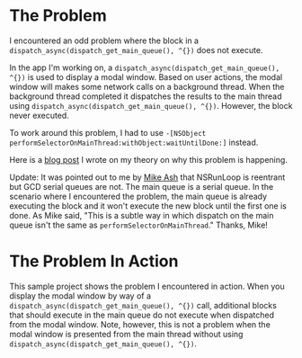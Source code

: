 # The Problem

I encountered an odd problem where the block in a `dispatch_async(dispatch_get_main_queue(), ^{})` does not execute. 

In the app I'm working on, a `dispatch_async(dispatch_get_main_queue(), ^{})` is used to display a modal window. Based on user actions, the modal window will makes some network calls on a background thread. When the background thread completed it dispatches the results to the main thread using `dispatch_async(dispatch_get_main_queue(), ^{})`. However, the block never executed. 

To work around this problem, I had to use `-[NSObject performSelectorOnMainThread:withObject:waitUntilDone:]` instead. 

Here is a [blog post][1] I wrote on my theory on why this problem is happening.

Update: It was pointed out to me by [Mike Ash][mikeash] that NSRunLoop is reentrant but GCD serial queues are not. The main queue is a serial queue. In the scenario where I encountered the problem, the main queue is already executing the block and it won't execute the new block until the first one is done. As Mike said, "This is a subtle way in which dispatch on the main queue isn't the same as `performSelectorOnMainThread`." Thanks, Mike!

# The Problem In Action

This sample project shows the problem I encountered in action. When you display the modal window by way of a `dispatch_async(dispatch_get_main_queue(), ^{})` call, additional blocks that should execute in the main queue do not execute when dispatched from the modal window. Note, however, this is not a problem when the modal window is presented from the main thread without using `dispatch_async(dispatch_get_main_queue(), ^{})`.

[1]: http://www.thecave.com/2015/08/10/dispatch-async-to-main-queue-doesnt-work-with-modal-window-on-mac-os-x/
[mikeash]: https://mikeash.com/pyblog/
